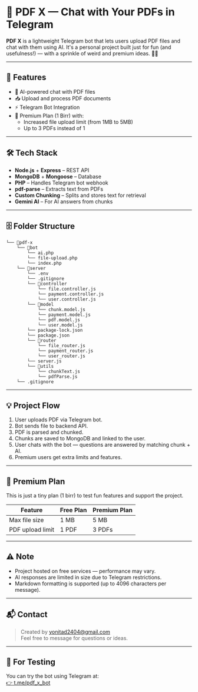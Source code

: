# 📄 PDF X — Chat with Your PDFs in Telegram

**PDF X** is a lightweight Telegram bot that lets users upload PDF files and chat with them using AI. It's a personal project built just for fun (and usefulness!) — with a sprinkle of weird and premium ideas. 💬✨

---

## 🚀 Features

- 🧠 AI-powered chat with PDF files
- 📥 Upload and process PDF documents
- ⚡ Telegram Bot Integration
- 🔐 Premium Plan (1 Birr) with:
  - Increased file upload limit (from 1MB to 5MB)
  - Up to 3 PDFs instead of 1

---

## 🛠 Tech Stack

- **Node.js** + **Express** – REST API
- **MongoDB** + **Mongoose** – Database
- **PHP** – Handles Telegram bot webhook
- **pdf-parse** – Extracts text from PDFs
- **Custom Chunking** – Splits and stores text for retrieval
- **Gemini AI** – For AI answers from chunks

---
## 🗄 Folder Structure

```
└── 📁pdf-x
    └── 📁bot
        └── ai.php
        └── file-upload.php
        └── index.php
    └── 📁server
        └── .env
        └── .gitignore
        └── 📁controller
            └── file.controller.js
            └── payment.controller.js
            └── user.controller.js
        └── 📁model
            └── chunk.model.js
            └── payment.model.js
            └── pdf.model.js
            └── user.model.js
        └── package-lock.json
        └── package.json
        └── 📁router
            └── file_router.js
            └── payment_router.js
            └── user_router.js
        └── server.js
        └── 📁utils
            └── chunkText.js
            └── pdfParse.js
    └── .gitignore
```

---

## 💡 Project Flow

1. User uploads PDF via Telegram bot.
2. Bot sends file to backend API.
3. PDF is parsed and chunked.
4. Chunks are saved to MongoDB and linked to the user.
5. User chats with the bot — questions are answered by matching chunk + AI.
6. Premium users get extra limits and features.

---

## 💸 Premium Plan

This is just a tiny plan (1 birr) to test fun features and support the project.

| Feature              | Free Plan | Premium Plan |
|----------------------|-----------|---------------|
| Max file size        | 1 MB      | 5 MB         |
| PDF upload limit     | 1 PDF     | 3 PDFs        |

---

## ⚠️ Note

- Project hosted on free services — performance may vary.
- AI responses are limited in size due to Telegram restrictions.
- Markdown formatting is supported (up to 4096 characters per message).

---

## 📬 Contact

> Created by [yonitad2404@gmail.com](mailto:yonitad2404@gmail.com)  
Feel free to message for questions or ideas.

---

## 🧪 For Testing

You can try the bot using Telegram at:  
[👉 t.me/pdf_x_bot](https://t.me/pdf_x_bot)

